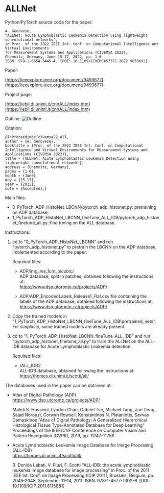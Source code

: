 # ALLNet

Python/PyTorch source code for the paper:

	A. Genovese, 
    "ALLNet: Acute Lymphoblastic Leukemia Detection using lightweight convolutional networks", 
    in Proc. of the 2022 IEEE Int. Conf. on Computational Intelligence and Virtual Environments 
    for Measurement Systems and Applications (CIVEMSA 2022), 
    Chemnitz, Germany, June 15-17, 2022, pp. 1-6
    ISBN: 978-1-6654-3445-4. [DOI: 10.1109/CIVEMSA53371.2022.9853691]
	
Paper:

[https://ieeexplore.ieee.org/document/9493677](https://ieeexplore.ieee.org/document/9493677)
	
Project page:

[https://iebil.di.unimi.it/cnnALL/index.htm](https://iebil.di.unimi.it/cnnALL/index.htm)
    
Outline:
![Outline](https://iebil.di.unimi.it/cnnALL/imgs/outline_civemsa22all.jpg "Outline")

Citation:

	@InProceedings{civemsa22_all,
    author = {A. Genovese},
    booktitle = {Proc. of the 2022 IEEE Int. Conf. on Computational Intelligence and Virtual Environments for Measurement Systems and Applications (CIVEMSA 2022)},
    title = {ALLNet: Acute Lymphoblastic Leukemia Detection using lightweight convolutional networks},
    address = {Chemnitz, Germany},
    pages = {1-6},
    month = {June},
    day = {15-17},
    year = {2022},
    note = {Accepted},}

Main files:

- 0_PyTorch_ADP_HistoNet_LBCNN/pytorch_adp_histonet.py: pretraining on ADP database;
- 1_PyTorch_ADP_HistoNet_LBCNN_fineTune_ALL_IDB/pytorch_adp_histonet_finetune_all.py: fine tuning on the ALL database.

Instructions:

1) cd to "0_PyTorch_ADP_HistoNet_LBCNN" and run "pytorch_adp_histonet.py" to pretrain the LBCNN on the ADP database, implemented according to the paper:
    
    Required files:
    
    - ADP/img_res_1um_bicubic/ <br/>
    ADP database, split in patches, obtained following the instructions at: <br/>
    https://www.dsp.utoronto.ca/projects/ADP/ <br/>
    
    - ADP/ADP_EncodedLabels_Release1_Flat.csv
    file containing the labels of the ADP database, obtained following the instructions at: <br/>
    https://www.dsp.utoronto.ca/projects/ADP/ <br/>
    
2) Copy the trained models in "1_PyTorch_ADP_HistoNet_LBCNN_fineTune_ALL_IDB\pretrained_nets".
For simplicity, some trained models are already present.
    
3) cd to "1_PyTorch_ADP_HistoNet_LBCNN_fineTune_ALL_IDB" and run "pytorch_adp_histonet_finetune_all.py" to train the ALLNet on the ALL-IDB database for Acute Lymphoblastic Leukemia detection.
    
    Required files:
    
    - /ALL_IDB2 <br/>
    ALL-IDB database, obtained following the instructions at:
    https://homes.di.unimi.it/scotti/all/
    
The databases used in the paper can be obtained at:

- Atlas of Digital Pathology (ADP)<br/>
https://www.dsp.utoronto.ca/projects/ADP/

    Mahdi S. Hosseini, Lyndon Chan, Gabriel Tse, Michael Tang, Jun Deng, Sajad Norouzi, Corwyn Rowsell, Konstantinos N. Plataniotis, Savvas Damaskinos
    "Atlas of Digital Pathology: A Generalized Hierarchical Histological Tissue Type-Annotated Database for Deep Learning"
    Proceedings of the IEEE/CVF Conference on Computer Vision and Pattern Recognition (CVPR), 2019, pp. 11747-11756

- Acute Lymphoblastic Leukemia Image Database for Image Processing (ALL-IDB) <br/>
https://homes.di.unimi.it/scotti/all/

    R. Donida Labati, V. Piuri, F. Scotti
    "ALL-IDB: the acute lymphoblastic leukemia image database for image processing"
    in Proc. of the 2011 IEEE Int. Conf. on Image Processing (ICIP 2011), 
    Brussels, Belgium, pp. 2045-2048, September 11-14, 2011. 
    ISBN: 978-1-4577-1302-6. [DOI: 10.1109/ICIP.2011.6115881]
    
